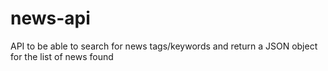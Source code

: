 # news-api
API to be able to search for news tags/keywords and return a JSON object for the list of news found
